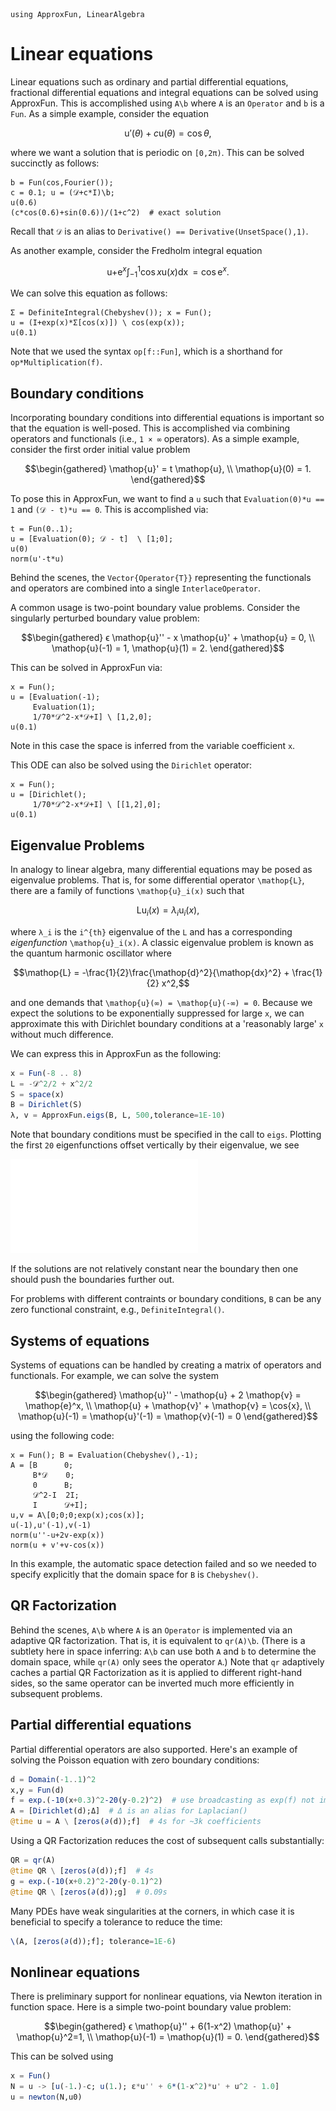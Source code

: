 ```@setup using-pkgs
using ApproxFun, LinearAlgebra
```

# Linear equations

Linear equations such as ordinary and partial differential equations, fractional differential equations and integral equations can be solved using ApproxFun.  This is accomplished using `A\b` where `A` is an `Operator` and `b` is a `Fun`.  As a simple example, consider the equation

```math
\mathop{u}'(θ) + c \mathop{u}(θ) = \cos{θ},
```

where we want a solution that is periodic on ``[0,2π)``.  This can be solved succinctly as follows:

```@repl using-pkgs
b = Fun(cos,Fourier());
c = 0.1; u = (𝒟+c*I)\b;
u(0.6)
(c*cos(0.6)+sin(0.6))/(1+c^2)  # exact solution
```

Recall that `𝒟` is an alias to `Derivative() == Derivative(UnsetSpace(),1)`.

As another example, consider the Fredholm integral equation

```math
\mathop{u} + \mathop{e}^x \int_{-1}^1 \cos{x} \mathop{u}(x) \mathop{dx} = \cos{\mathop{e}^x}.
```

We can solve this equation as follows:

```@repl using-pkgs
Σ = DefiniteIntegral(Chebyshev()); x = Fun();
u = (I+exp(x)*Σ[cos(x)]) \ cos(exp(x));
u(0.1)
```

Note that we used the syntax `op[f::Fun]`, which is a shorthand for `op*Multiplication(f)`.

## Boundary conditions

Incorporating boundary conditions into differential equations is important so that the equation is well-posed.  This is accomplished via combining operators and functionals (i.e., `1 × ∞` operators).  As a simple example, consider the first order initial value problem

```math
\begin{gathered}
    \mathop{u}' = t \mathop{u}, \\
    \mathop{u}(0) = 1.
\end{gathered}
```

To pose this in ApproxFun, we want to find a `u` such that `Evaluation(0)*u == 1` and `(𝒟 - t)*u == 0`.  This is accomplished via:

```@repl using-pkgs
t = Fun(0..1);
u = [Evaluation(0); 𝒟 - t]  \ [1;0];
u(0)
norm(u'-t*u)
```

Behind the scenes, the `Vector{Operator{T}}` representing the functionals and operators are combined into a single `InterlaceOperator`.

A common usage is two-point boundary value problems. Consider the singularly perturbed boundary value problem:

```math
\begin{gathered}
    ϵ \mathop{u}'' - x \mathop{u}' + \mathop{u} = 0, \\
    \mathop{u}(-1) = 1, \mathop{u}(1) = 2.
\end{gathered}
```

This can be solved in ApproxFun via:

```@repl using-pkgs
x = Fun();
u = [Evaluation(-1);
     Evaluation(1);
     1/70*𝒟^2-x*𝒟+I] \ [1,2,0];
u(0.1)
```

Note in this case the space is inferred from the variable coefficient `x`.

This ODE can also be solved using the `Dirichlet` operator:

```@repl using-pkgs
x = Fun();
u = [Dirichlet();
     1/70*𝒟^2-x*𝒟+I] \ [[1,2],0];
u(0.1)
```

## Eigenvalue Problems

In analogy to linear algebra, many differential equations may be posed as eigenvalue problems. That is, for some differential operator ``\mathop{L}``, there are a family of functions ``\mathop{u}_i(x)`` such that

```math
\mathop{L} \mathop{u}_i(x) = λ_i \mathop{u}_i(x),
```

where ``λ_i`` is the ``i^{th}`` eigenvalue of the ``L`` and has a corresponding *eigenfunction* ``\mathop{u}_i(x)``. A classic eigenvalue problem is known as the quantum harmonic oscillator where

```math
\mathop{L} = -\frac{1}{2}\frac{\mathop{d}^2}{\mathop{dx}^2} + \frac{1}{2} x^2,
```

and one demands that ``\mathop{u}(∞) = \mathop{u}(-∞) = 0``. Because we expect the solutions to be exponentially suppressed for large ``x``, we can approximate this with Dirichlet boundary conditions at a 'reasonably large' ``x`` without much difference.

We can express this in ApproxFun as the following:

```julia
x = Fun(-8 .. 8)
L = -𝒟^2/2 + x^2/2
S = space(x)
B = Dirichlet(S)
λ, v = ApproxFun.eigs(B, L, 500,tolerance=1E-10)
```

Note that boundary conditions must be specified in the call to `eigs`. Plotting the first ``20`` eigenfunctions offset vertically by their eigenvalue, we see

![harmonic_eigs](../assets/Harmonic_eigs.pdf)

If the solutions are not relatively constant near the boundary then one should push the boundaries further out.

For problems with different contraints or boundary conditions, `B` can be any zero functional constraint, e.g., `DefiniteIntegral()`.

## Systems of equations

Systems of equations can be handled by creating a matrix of operators and functionals.  For example, we can solve the system

```math
\begin{gathered}
    \mathop{u}'' - \mathop{u} + 2 \mathop{v} = \mathop{e}^x,  \\
    \mathop{u} + \mathop{v}' + \mathop{v} = \cos{x}, \\
    \mathop{u}(-1) = \mathop{u}'(-1) = \mathop{v}(-1) = 0
\end{gathered}
```

using the following code:

```@repl using-pkgs
x = Fun(); B = Evaluation(Chebyshev(),-1);
A = [B      0;
     B*𝒟    0;
     0      B;
     𝒟^2-I  2I;
     I      𝒟+I];
u,v = A\[0;0;0;exp(x);cos(x)];
u(-1),u'(-1),v(-1)
norm(u''-u+2v-exp(x))
norm(u + v'+v-cos(x))
```

In this example, the automatic space detection failed and so we needed to specify explicitly that the domain space for `B` is `Chebyshev()`.

## QR Factorization

Behind the scenes, `A\b` where `A` is an `Operator` is implemented via an adaptive QR factorization.  That is, it is equivalent to `qr(A)\b`.  (There is a subtlety here in space inferring: `A\b` can use both `A` and `b` to determine the domain space, while `qr(A)` only sees the operator `A`.)  Note that `qr` adaptively caches a partial QR Factorization
as it is applied to different right-hand sides, so the same operator can be inverted much more efficiently in subsequent problems.

## Partial differential equations

Partial differential operators are also supported.  Here's an example
of solving the Poisson equation with zero boundary conditions:

```julia
d = Domain(-1..1)^2
x,y = Fun(d)
f = exp.(-10(x+0.3)^2-20(y-0.2)^2)  # use broadcasting as exp(f) not implemented in 2D
A = [Dirichlet(d);Δ]  # Δ is an alias for Laplacian()
@time u = A \ [zeros(∂(d));f]  # 4s for ~3k coefficients
```

Using a QR Factorization reduces the cost of subsequent calls substantially:

```julia
QR = qr(A)
@time QR \ [zeros(∂(d));f]  # 4s
g = exp.(-10(x+0.2)^2-20(y-0.1)^2)
@time QR \ [zeros(∂(d));g]  # 0.09s
```

Many PDEs have weak singularities at the corners, in which case it is beneficial to specify a tolerance to reduce the time:

```julia
\(A, [zeros(∂(d));f]; tolerance=1E-6)
```

## Nonlinear equations

There is preliminary support for nonlinear equations, via Newton iteration in function space.  Here is a simple two-point boundary value problem:

```math
\begin{gathered}
    ϵ \mathop{u}'' + 6(1-x^2) \mathop{u}' + \mathop{u}^2=1, \\
    \mathop{u}(-1) = \mathop{u}(1) = 0.
\end{gathered}
```

This can be solved using

```julia
x = Fun()
N = u -> [u(-1.)-c; u(1.); ε*u'' + 6*(1-x^2)*u' + u^2 - 1.0]
u = newton(N,u0)
```
